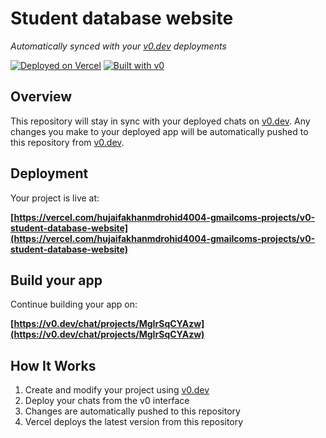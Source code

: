 # Student database website

*Automatically synced with your [v0.dev](https://v0.dev) deployments*

[![Deployed on Vercel](https://img.shields.io/badge/Deployed%20on-Vercel-black?style=for-the-badge&logo=vercel)](https://vercel.com/hujaifakhanmdrohid4004-gmailcoms-projects/v0-student-database-website)
[![Built with v0](https://img.shields.io/badge/Built%20with-v0.dev-black?style=for-the-badge)](https://v0.dev/chat/projects/MgIrSqCYAzw)

## Overview

This repository will stay in sync with your deployed chats on [v0.dev](https://v0.dev).
Any changes you make to your deployed app will be automatically pushed to this repository from [v0.dev](https://v0.dev).

## Deployment

Your project is live at:

**[https://vercel.com/hujaifakhanmdrohid4004-gmailcoms-projects/v0-student-database-website](https://vercel.com/hujaifakhanmdrohid4004-gmailcoms-projects/v0-student-database-website)**

## Build your app

Continue building your app on:

**[https://v0.dev/chat/projects/MgIrSqCYAzw](https://v0.dev/chat/projects/MgIrSqCYAzw)**

## How It Works

1. Create and modify your project using [v0.dev](https://v0.dev)
2. Deploy your chats from the v0 interface
3. Changes are automatically pushed to this repository
4. Vercel deploys the latest version from this repository
